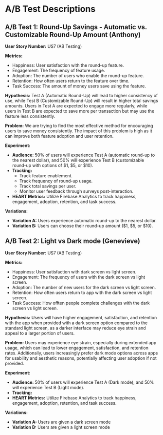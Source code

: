 # A/B Test Descriptions

## A/B Test 1: Round-Up Savings - Automatic vs. Customizable Round-Up Amount (Anthony)

**User Story Number:** US7 (AB Testing)

**Metrics:**
- Happiness: User satisfaction with the round-up feature.
- Engagement: The frequency of feature usage.
- Adoption: The number of users who enable the round-up feature.
- Retention: How often users return to the feature over time.
- Task Success: The amount of money users save using the feature.

**Hypothesis:**
Test A (Automatic Round-Up) will lead to higher consistency of use, while Test B (Customizable Round-Up) will result in higher total savings amounts. Users in Test A are expected to engage more regularly, while users in Test B are expected to save more per transaction but may use the feature less consistently.

**Problem:**
We are trying to find the most effective method for encouraging users to save money consistently. The impact of this problem is high as it can improve both feature adoption and user retention.

**Experiment:**
- **Audience:** 50% of users will experience Test A (automatic round-up to the nearest dollar), and 50% will experience Test B (customizable round-up with options of $1, $5, or $10).
- **Tracking:** 
  - Track feature enablement.
  - Track frequency of round-up usage.
  - Track total savings per user.
  - Monitor user feedback through surveys post-interaction.
- **HEART Metrics:** Utilize Firebase Analytics to track happiness, engagement, adoption, retention, and task success.

**Variations:**
- **Variation A:** Users experience automatic round-up to the nearest dollar.
- **Variation B:** Users can choose their round-up amount ($1, $5, or $10).


## A/B Test 2: Light vs Dark mode (Genevieve)

**User Story Number:** US7 (AB Testing)

**Metrics:**
- Happiness: User satisfaction with dark screen vs light screen.
- Engagement: The frequency of users with the dark screen vs light screen.
- Adoption: The number of new users for the dark screen vs light screen.
- Retention: How often users return to app with the dark screen vs light screen.
- Task Success: How offten people complete challenges with the dark screen vs light screen.

**Hypothesis:**
Users will have higher engagement, satisfaction, and retention with the app when provided with a dark screen option compared to the standard light screen, as a darker interface may reduce eye strain and appeal to a larger portion of users.

**Problem:**
Users may experience eye strain, especially during extended app usage, which can lead to lower engagement, satisfaction, and retention rates. Additionally, users increasingly prefer dark mode options across apps for usability and aesthetic reasons, potentially affecting user adoption if not provided.

**Experiment:**
- **Audience:** 50% of users will experience Test A (Dark mode), and 50% will experience Test B (Light mode).
- **Tracking:**
- **HEART Metrics:** Utilize Firebase Analytics to track happiness, engagement, adoption, retention, and task success.

**Variations:**
- **Variation A:** Users are given a dark screen mode
- **Variation B:** Users are given a light screen mode
